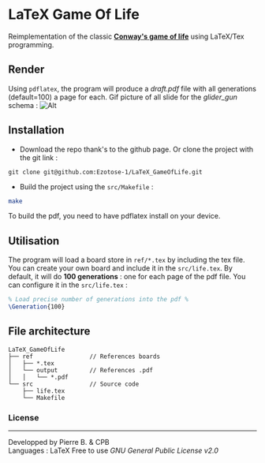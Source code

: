 
# LaTeX Game Of Life
Reimplementation of the classic **[Conway's game of life](https://en.wikipedia.org/wiki/Conway%27s_Game_of_Life)** using LaTeX/Tex programming.

## Render
Using ``pdflatex``, the program will produce a *draft.pdf* file with all generations (default=100) a page for each.
Gif picture of all slide for the *glider_gun* schema :
![Alt](http://ezodev.tk/static/GameOfLife_latex.gif)


## Installation
* Download the repo thank's to the github page. Or clone the project with the git link :
```shell
git clone git@github.com:Ezotose-1/LaTeX_GameOfLife.git
```
 * Build the project using the ``src/Makefile`` :
```sh
make
```
To build the pdf, you need to have pdflatex install on your device.

## Utilisation
The program will load a board store in ``ref/*.tex`` by including the tex file.
You can create your own board and include it in the ``src/life.tex``.
By default, it will do **100 generations** : one for each page of the pdf file.
You can configure it in the ``src/life.tex`` :
```latex
% Load precise number of generations into the pdf %
\Generation{100}
```


## File architecture
```
LaTeX_GameOfLife
├── ref                // References boards
│   ├── *.tex
│   └── output         // References .pdf 
│   │   └── *.pdf
└── src                // Source code
    ├── life.tex
    └── Makefile
```


   
### License
----
Developped by Pierre B. & CPB  
Languages : LaTeX
Free to use 
*GNU General Public License v2.0*
